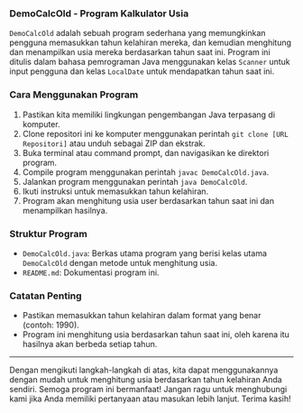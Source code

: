 ### DemoCalcOld - Program Kalkulator Usia

`DemoCalcOld` adalah sebuah program sederhana yang memungkinkan pengguna memasukkan tahun kelahiran mereka, dan kemudian menghitung dan menampilkan usia mereka berdasarkan tahun saat ini. Program ini ditulis dalam bahasa pemrograman Java menggunakan kelas `Scanner` untuk input pengguna dan kelas `LocalDate` untuk mendapatkan tahun saat ini.

### Cara Menggunakan Program

1. Pastikan kita memiliki lingkungan pengembangan Java terpasang di komputer.
2. Clone repositori ini ke komputer menggunakan perintah `git clone [URL Repositori]` atau unduh sebagai ZIP dan ekstrak.
3. Buka terminal atau command prompt, dan navigasikan ke direktori program.
4. Compile program menggunakan perintah `javac DemoCalcOld.java`.
5. Jalankan program menggunakan perintah `java DemoCalcOld`.
6. Ikuti instruksi untuk memasukkan tahun kelahiran.
7. Program akan menghitung usia user berdasarkan tahun saat ini dan menampilkan hasilnya.

### Struktur Program

- `DemoCalcOld.java`: Berkas utama program yang berisi kelas utama `DemoCalcOld` dengan metode untuk menghitung usia.
- `README.md`: Dokumentasi program ini.

### Catatan Penting

- Pastikan memasukkan tahun kelahiran dalam format yang benar (contoh: 1990).
- Program ini menghitung usia berdasarkan tahun saat ini, oleh karena itu hasilnya akan berbeda setiap tahun.

---

Dengan mengikuti langkah-langkah di atas, kita dapat menggunakannya dengan mudah untuk menghitung usia berdasarkan tahun kelahiran Anda sendiri. Semoga program ini bermanfaat! Jangan ragu untuk menghubungi kami jika Anda memiliki pertanyaan atau masukan lebih lanjut. Terima kasih!